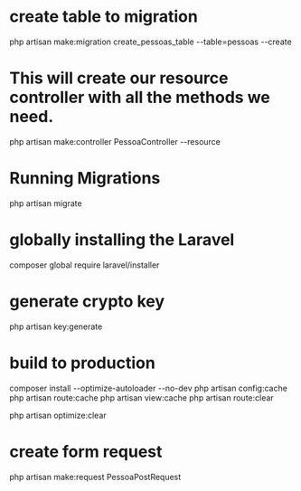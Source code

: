 # create table to migration
php artisan make:migration create_pessoas_table --table=pessoas --create

# This will create our resource controller with all the methods we need.
php artisan make:controller PessoaController --resource 

# Running Migrations
php artisan migrate

# globally installing the Laravel
composer global require laravel/installer

# generate crypto key
php artisan key:generate



# build to production
composer install --optimize-autoloader --no-dev
php artisan config:cache
php artisan route:cache
php artisan view:cache
php artisan route:clear

php artisan optimize:clear

# create form request
php artisan make:request PessoaPostRequest